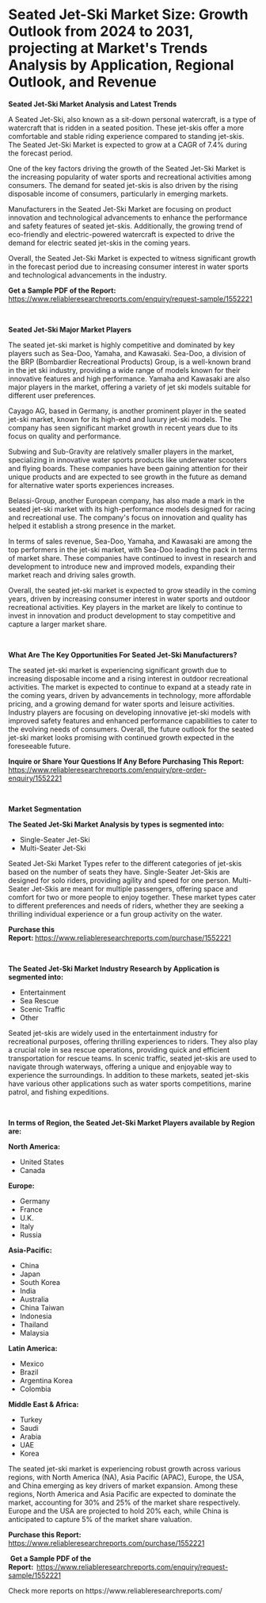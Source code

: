 <p><h1>Seated Jet-Ski Market Size: Growth Outlook from 2024 to 2031, projecting at Market's Trends Analysis by Application, Regional Outlook, and Revenue</h1></p><p><strong>Seated Jet-Ski Market Analysis and Latest Trends</strong></p>
<p><p>A Seated Jet-Ski, also known as a sit-down personal watercraft, is a type of watercraft that is ridden in a seated position. These jet-skis offer a more comfortable and stable riding experience compared to standing jet-skis. The Seated Jet-Ski Market is expected to grow at a CAGR of 7.4% during the forecast period.</p><p>One of the key factors driving the growth of the Seated Jet-Ski Market is the increasing popularity of water sports and recreational activities among consumers. The demand for seated jet-skis is also driven by the rising disposable income of consumers, particularly in emerging markets.</p><p>Manufacturers in the Seated Jet-Ski Market are focusing on product innovation and technological advancements to enhance the performance and safety features of seated jet-skis. Additionally, the growing trend of eco-friendly and electric-powered watercraft is expected to drive the demand for electric seated jet-skis in the coming years.</p><p>Overall, the Seated Jet-Ski Market is expected to witness significant growth in the forecast period due to increasing consumer interest in water sports and technological advancements in the industry.</p></p>
<p><strong>Get a Sample PDF of the Report:&nbsp;</strong> <a href="https://www.reliableresearchreports.com/enquiry/request-sample/1552221">https://www.reliableresearchreports.com/enquiry/request-sample/1552221</a></p>
<p>&nbsp;</p>
<p><strong>Seated Jet-Ski Major Market Players</strong></p>
<p><p>The seated jet-ski market is highly competitive and dominated by key players such as Sea-Doo, Yamaha, and Kawasaki. Sea-Doo, a division of the BRP (Bombardier Recreational Products) Group, is a well-known brand in the jet ski industry, providing a wide range of models known for their innovative features and high performance. Yamaha and Kawasaki are also major players in the market, offering a variety of jet ski models suitable for different user preferences.</p><p>Cayago AG, based in Germany, is another prominent player in the seated jet-ski market, known for its high-end and luxury jet-ski models. The company has seen significant market growth in recent years due to its focus on quality and performance.</p><p>Subwing and Sub-Gravity are relatively smaller players in the market, specializing in innovative water sports products like underwater scooters and flying boards. These companies have been gaining attention for their unique products and are expected to see growth in the future as demand for alternative water sports experiences increases.</p><p>Belassi-Group, another European company, has also made a mark in the seated jet-ski market with its high-performance models designed for racing and recreational use. The company's focus on innovation and quality has helped it establish a strong presence in the market.</p><p>In terms of sales revenue, Sea-Doo, Yamaha, and Kawasaki are among the top performers in the jet-ski market, with Sea-Doo leading the pack in terms of market share. These companies have continued to invest in research and development to introduce new and improved models, expanding their market reach and driving sales growth.</p><p>Overall, the seated jet-ski market is expected to grow steadily in the coming years, driven by increasing consumer interest in water sports and outdoor recreational activities. Key players in the market are likely to continue to invest in innovation and product development to stay competitive and capture a larger market share.</p></p>
<p>&nbsp;</p>
<p><strong>What Are The Key Opportunities For Seated Jet-Ski Manufacturers?</strong></p>
<p><p>The seated jet-ski market is experiencing significant growth due to increasing disposable income and a rising interest in outdoor recreational activities. The market is expected to continue to expand at a steady rate in the coming years, driven by advancements in technology, more affordable pricing, and a growing demand for water sports and leisure activities. Industry players are focusing on developing innovative jet-ski models with improved safety features and enhanced performance capabilities to cater to the evolving needs of consumers. Overall, the future outlook for the seated jet-ski market looks promising with continued growth expected in the foreseeable future.</p></p>
<p><strong>Inquire or Share Your Questions If Any Before Purchasing This Report:</strong> <a href="https://www.reliableresearchreports.com/enquiry/pre-order-enquiry/1552221">https://www.reliableresearchreports.com/enquiry/pre-order-enquiry/1552221</a></p>
<p>&nbsp;</p>
<p><strong>Market Segmentation</strong></p>
<p><strong>The Seated Jet-Ski Market Analysis by types is segmented into:</strong></p>
<p><ul><li>Single-Seater Jet-Ski</li><li>Multi-Seater Jet-Ski</li></ul></p>
<p><p>Seated Jet-Ski Market Types refer to the different categories of jet-skis based on the number of seats they have. Single-Seater Jet-Skis are designed for solo riders, providing agility and speed for one person. Multi-Seater Jet-Skis are meant for multiple passengers, offering space and comfort for two or more people to enjoy together. These market types cater to different preferences and needs of riders, whether they are seeking a thrilling individual experience or a fun group activity on the water.</p></p>
<p><strong>Purchase this Report:&nbsp;</strong><a href="https://www.reliableresearchreports.com/purchase/1552221">https://www.reliableresearchreports.com/purchase/1552221</a></p>
<p>&nbsp;</p>
<p><strong>The Seated Jet-Ski Market Industry Research by Application is segmented into:</strong></p>
<p><ul><li>Entertainment</li><li>Sea Rescue</li><li>Scenic Traffic</li><li>Other</li></ul></p>
<p><p>Seated jet-skis are widely used in the entertainment industry for recreational purposes, offering thrilling experiences to riders. They also play a crucial role in sea rescue operations, providing quick and efficient transportation for rescue teams. In scenic traffic, seated jet-skis are used to navigate through waterways, offering a unique and enjoyable way to experience the surroundings. In addition to these markets, seated jet-skis have various other applications such as water sports competitions, marine patrol, and fishing expeditions.</p></p>
<p>&nbsp;</p>
<p><strong>In terms of Region, the Seated Jet-Ski Market Players available by Region are:</strong></p>
<p>
    <p> <strong> North America: </strong>
        <ul>
            <li>United States</li>
            <li>Canada</li>
        </ul>
        </p> 
    <p> <strong> Europe: </strong>
        <ul>
            <li>Germany</li>
            <li>France</li>
            <li>U.K.</li>
            <li>Italy</li>
            <li>Russia</li>
        </ul>
        </p> 
    <p> <strong> Asia-Pacific: </strong>
        <ul>
            <li>China</li>
            <li>Japan</li>
            <li>South Korea</li>
            <li>India</li>
            <li>Australia</li>
            <li>China Taiwan</li>
            <li>Indonesia</li>
            <li>Thailand</li>
            <li>Malaysia</li>
        </ul>
        </p> 
    <p> <strong> Latin America: </strong>
        <ul>
            <li>Mexico</li>
            <li>Brazil</li>
            <li>Argentina Korea</li>
            <li>Colombia</li>
        </ul>
        </p> 
    <p> <strong> Middle East & Africa: </strong>
        <ul>
            <li>Turkey</li>
            <li>Saudi</li>
            <li>Arabia</li>
            <li>UAE</li>
            <li>Korea</li>
        </ul>
    </p>
    </p>
<p><p>The seated jet-ski market is experiencing robust growth across various regions, with North America (NA), Asia Pacific (APAC), Europe, the USA, and China emerging as key drivers of market expansion. Among these regions, North America and Asia Pacific are expected to dominate the market, accounting for 30% and 25% of the market share respectively. Europe and the USA are projected to hold 20% each, while China is anticipated to capture 5% of the market share valuation.</p></p>
<p><strong>Purchase this Report: </strong><a href="https://www.reliableresearchreports.com/purchase/1552221">https://www.reliableresearchreports.com/purchase/1552221</a></p>
<p>&nbsp;<strong>Get a Sample PDF of the Report:&nbsp;&nbsp;</strong><a href="https://www.reliableresearchreports.com/enquiry/request-sample/1552221">https://www.reliableresearchreports.com/enquiry/request-sample/1552221</a></p>
<p><strong></strong></p>
<p>Check more reports on https://www.reliableresearchreports.com/</p>